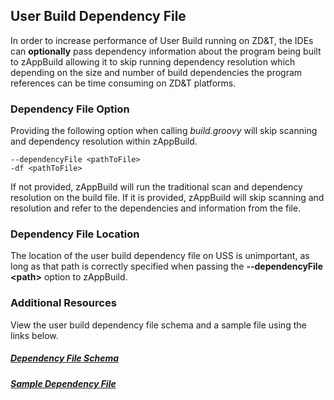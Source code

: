 ## User Build Dependency File

In order to increase performance of User Build running on ZD&T, the IDEs can **optionally** pass dependency information about the program being built to zAppBuild allowing it to skip running dependency resolution which depending on the size and number of build dependencies the program references can be time consuming on ZD&T platforms.

### Dependency File Option
Providing the following option when calling *build.groovy* will skip scanning and dependency resolution within zAppBuild.

    --dependencyFile <pathToFile>
    -df <pathToFile>
If not provided, zAppBuild will run the traditional scan and dependency resolution on the build file.
If it is provided, zAppBuild will skip scanning and resolution and refer to the dependencies and information from the file. 
  
### Dependency File Location

The location of the user build dependency file on USS is unimportant, as long as that path is correctly specified when passing the **-\-dependencyFile \<path>** option to zAppBuild. 

### Additional Resources
View the user build dependency file schema and a sample file using the links below. 
##### [Dependency File Schema](schema.json)
##### [Sample Dependency File](sample.json)
